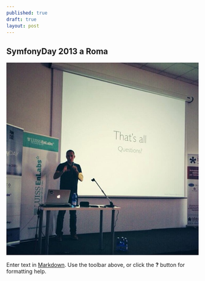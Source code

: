 ```yaml
---
published: true
draft: true
layout: post
---
```


## SymfonyDay 2013 a Roma

![](/images/edelprino_symfonyday_roma.jpg)

Enter text in [Markdown](http://daringfireball.net/projects/markdown/). Use the toolbar above, or click the **?** button for formatting help.